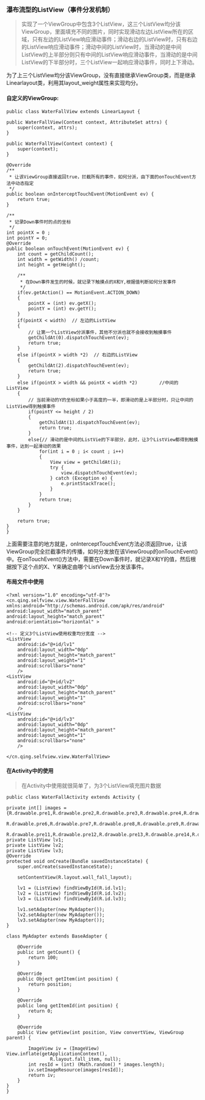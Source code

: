 ﻿### 瀑布流型的ListView（事件分发机制）

> 实现了一个ViewGroup中包含3个ListView，这三个ListView均分该ViewGroup，里面填充不同的图片，同时实现滑动左边ListView所在的区域，只有左边的ListView响应滑动事件；滑动右边的ListView时，只有右边的ListView响应滑动事件；滑动中间的ListView时，当滑动的是中间ListView的上半部分则只有中间的ListView响应滑动事件，当滑动的是中间ListView的下半部分时，三个ListView一起响应滑动事件，同时上下滑动。

为了上三个ListView均分该ViewGroup，没有直接继承ViewGroup类，而是继承Linearlayout类，利用其layout_weight属性来实现均分。

#### 自定义的ViewGroup:


	public class WaterFallView extends LinearLayout {

	public WaterFallView(Context context, AttributeSet attrs) {
		super(context, attrs);
	}

	public WaterFallView(Context context) {
		super(context);
	}
	
	@Override
	/**
	 * 让该ViewGroup直接返回true，拦截所有的事件，如何分派，由下面的onTouchEvent方法中动态指定
	 */
	public boolean onInterceptTouchEvent(MotionEvent ev) {
		return true;
	}
	
	/**
	 * 记录Down事件时的点的坐标
	 */
	int pointX = 0 ;
	int pointY = 0;
	@Override
	public boolean onTouchEvent(MotionEvent ev) {
		int count = getChildCount();
		int width = getWidth() /count;
		int height = getHeight();
		
		/**
		 * 在Down事件发生的时候，就记录下触摸点的X和Y,根据值判断如何分发事件
		 */
		if(ev.getAction() == MotionEvent.ACTION_DOWN)
		{
			pointX = (int) ev.getX();
			pointY = (int) ev.getY();
		}
		if(pointX < width)	// 左边的ListView
		{
			// 让第一个ListView分派事件，其他不分派也就不会接收到触摸事件
			getChildAt(0).dispatchTouchEvent(ev);
			return true;
		}
		else if(pointX > width *2)	// 右边的ListView
		{
			getChildAt(2).dispatchTouchEvent(ev);			
			return true;
		}
		else if(pointX > width && pointX < width *2)		//中间的ListView
		{
			// 当前滑动的Y的坐标如果小于高度的一半，即滑动的是上半部分时，只让中间的ListView得到触摸事件
			if(pointY <= height / 2)		
			{
				getChildAt(1).dispatchTouchEvent(ev);
				return true;
			}
			else{// 滑动的是中间的ListVie的下半部分，此时，让3个ListView都得到触摸事件，达到一起滑动的效果
				for(int i = 0 ; i< count ; i++)
				{
					View view = getChildAt(i);
					try {
						view.dispatchTouchEvent(ev);
					} catch (Exception e) {
						e.printStackTrace();
					}
				}
				return true;
			}
		}
		
		return true;
	}
	}

上面需要注意的地方就是，onInterceptTouchEvent方法必须返回true，让该ViewGroup完全拦截事件的传播，如何分发放在该ViewGroup的onTouchEvent()中。在onTouchEvent()方法中，需要在Down事件时，就记录X和Y的值，然后根据按下这个点的X、Y来确定由哪个ListView去分发该事件。

#### 布局文件中使用

	<?xml version="1.0" encoding="utf-8"?>
	<cn.qing.selfview.view.WaterFallView xmlns:android="http://schemas.android.com/apk/res/android"
    android:layout_width="match_parent"
    android:layout_height="match_parent"
    android:orientation="horizontal" >
    
    <!-- 定义3个ListView使用权重均分宽度 -->
    <ListView 
        android:id="@+id/lv1"
        android:layout_width="0dp"
        android:layout_height="match_parent"
        android:layout_weight="1"
        android:scrollbars="none"
        />
    <ListView 
        android:id="@+id/lv2"
        android:layout_width="0dp"
        android:layout_height="match_parent"
        android:layout_weight="1"
        android:scrollbars="none"
        />
    <ListView 
        android:id="@+id/lv3"
        android:layout_width="0dp"
        android:layout_height="match_parent"
        android:layout_weight="1"
        android:scrollbars="none"
        />

	</cn.qing.selfview.view.WaterFallView>

#### 在Activity中的使用

> 在Activity中使用就很简单了，为3个ListView填充图片数据

	public class WaterFallActivity extends Activity {

	private int[] images = {R.drawable.pre1,R.drawable.pre2,R.drawable.pre3,R.drawable.pre4,R.drawable.pre5,
							R.drawable.pre6,R.drawable.pre7,R.drawable.pre8,R.drawable.pre9,R.drawable.pre10,
							R.drawable.pre11,R.drawable.pre12,R.drawable.pre13,R.drawable.pre14,R.drawable.pre15,};	
	private ListView lv1;
	private ListView lv2;
	private ListView lv3;
	@Override
	protected void onCreate(Bundle savedInstanceState) {
		super.onCreate(savedInstanceState);
		
		setContentView(R.layout.wall_fall_layout);
		
		lv1 = (ListView) findViewById(R.id.lv1);
		lv2 = (ListView) findViewById(R.id.lv2);
		lv3 = (ListView) findViewById(R.id.lv3);		
		
		lv1.setAdapter(new MyAdapter());
		lv2.setAdapter(new MyAdapter());
		lv3.setAdapter(new MyAdapter());		
	}
	
	class MyAdapter extends BaseAdapter {

		@Override
		public int getCount() {
			return 100;
		}

		@Override
		public Object getItem(int position) {
			return position;
		}

		@Override
		public long getItemId(int position) {
			return 0;
		}

		@Override
		public View getView(int position, View convertView, ViewGroup parent) {

			ImageView iv = (ImageView) View.inflate(getApplicationContext(),
					R.layout.fall_item, null);
			int resId = (int) (Math.random() * images.length);
			iv.setImageResource(images[resId]);
			return iv;
		}
	}
	}
